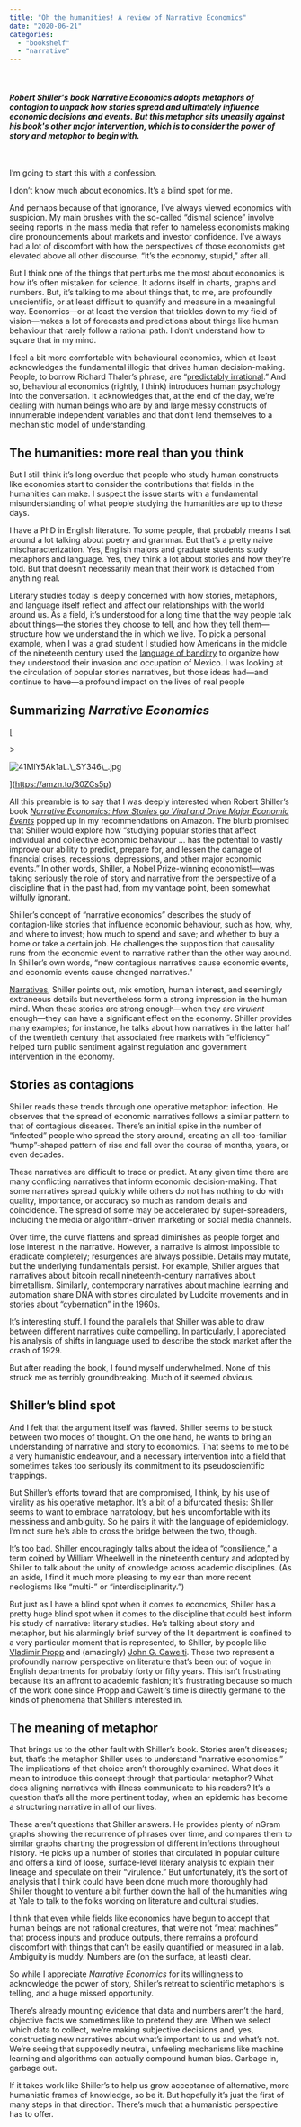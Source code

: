 ```yaml
---
title: "Oh the humanities! A review of Narrative Economics"
date: "2020-06-21"
categories: 
  - "bookshelf"
  - "narrative"
---
```


 

#### _Robert Shiller's book Narrative Economics adopts metaphors of contagion to unpack how stories spread and ultimately influence economic decisions and events. But this metaphor sits uneasily against his book's other major intervention, which is to consider the power of story and metaphor to begin with._

 

I’m going to start this with a confession.

I don’t know much about economics. It’s a blind spot for me.

And perhaps because of that ignorance, I’ve always viewed economics with suspicion. My main brushes with the so-called “dismal science” involve seeing reports in the mass media that refer to nameless economists making dire pronouncements about markets and investor confidence. I’ve always had a lot of discomfort with how the perspectives of those economists get elevated above all other discourse. “It’s the economy, stupid,” after all.

But I think one of the things that perturbs me the most about economics is how it’s often mistaken for science. It adorns itself in charts, graphs and numbers. But, it’s talking to me about things that, to me, are profoundly unscientific, or at least difficult to quantify and measure in a meaningful way. Economics—or at least the version that trickles down to my field of vision—makes a lot of forecasts and predictions about things like human behaviour that rarely follow a rational path. I don’t understand how to square that in my mind.

I feel a bit more comfortable with behavioural economics, which at least acknowledges the fundamental illogic that drives human decision-making. People, to borrow Richard Thaler’s phrase, are “[predictably irrational](https://amzn.to/3fOVcsN).” And so, behavioural economics (rightly, I think) introduces human psychology into the conversation. It acknowledges that, at the end of the day, we’re dealing with human beings who are by and large messy constructs of innumerable independent variables and that don’t lend themselves to a mechanistic model of understanding.

## The humanities: more real than you think

But I still think it’s long overdue that people who study human constructs like economies start to consider the contributions that fields in the humanities can make. I suspect the issue starts with a fundamental misunderstanding of what people studying the humanities are up to these days.

I have a PhD in English literature. To some people, that probably means I sat around a lot talking about poetry and grammar. But that’s a pretty naive mischaracterization. Yes, English majors and graduate students study metaphors and language. Yes, they think a lot about stories and how they’re told. But that doesn’t necessarily mean that their work is detached from anything real.

Literary studies today is deeply concerned with how stories, metaphors, and language itself reflect and affect our relationships with the world around us. As a field, it’s understood for a long time that the way people talk about things—the stories they choose to tell, and how they tell them—structure how we understand the in which we live. To pick a personal example, when I was a grad student I studied how Americans in the middle of the nineteenth century used the [language of banditry](https://www.utpjournals.press/doi/abs/10.3138/cras.2014.019) to organize how they understood their invasion and occupation of Mexico. I was looking at the circulation of popular stories narratives, but those ideas had—and continue to have—a profound impact on the lives of real people

## Summarizing _Narrative Economics_

[

\>

<img src="https://images.squarespace-cdn.com/content/v1/5e9e54ba9225353212ce08ab/1592677254134-23W03XVMLUBJXDWPHIMD/ke17ZwdGBToddI8pDm48kJnxz\_hyOQgZ2zH6iq1MnMNZw-zPPgdn4jUwVcJE1ZvWhcwhEtWJXoshNdA9f1qD7Xj1nVWs2aaTtWBneO2WM-syqNnRmZ6TSJXEG0JSGmodOBM9xl39pHCqjNIbCSKH3g/41MlY5Ak1aL.\_SY346\_.jpg" alt="41MlY5Ak1aL.\_SY346\_.jpg" />

](https://amzn.to/30ZCs5p)

[](https://amzn.to/30ZCs5p)

All this preamble is to say that I was deeply interested when Robert Shiller’s book [_Narrative Economics: How Stories go Viral and Drive Major Economic Events_](https://amzn.to/37M8y69) popped up in my recommendations on Amazon. The blurb promised that Shiller would explore how “studying popular stories that affect individual and collective economic behaviour … has the potential to vastly improve our ability to predict, prepare for, and lessen the damage of financial crises, recessions, depressions, and other major economic events.” In other words, Shiller, a Nobel Prize-winning economist!—was taking seriously the role of story and narrative from the perspective of a discipline that in the past had, from my vantage point, been somewhat wilfully ignorant.

Shiller’s concept of “narrative economics” describes the study of contagion-like stories that influence economic behaviour, such as how, why, and where to invest; how much to spend and save; and whether to buy a home or take a certain job. He challenges the supposition that causality runs from the economic event to narrative rather than the other way around. In Shiller’s own words, “new contagious narratives cause economic events, and economic events cause changed narratives.”

[Narratives](https://mobydiction.ca/blog/why-narrative-matters-to-ux), Shiller points out, mix emotion, human interest, and seemingly extraneous details but nevertheless form a strong impression in the human mind. When these stories are strong enough—when they are _virulent_ enough—they can have a significant effect on the economy. Shiller provides many examples; for instance, he talks about how narratives in the latter half of the twentieth century that associated free markets with “efficiency” helped turn public sentiment against regulation and government intervention in the economy.

## Stories as contagions

Shiller reads these trends through one operative metaphor: infection. He observes that the spread of economic narratives follows a similar pattern to that of contagious diseases. There’s an initial spike in the number of “infected” people who spread the story around, creating an all-too-familiar “hump”-shaped pattern of rise and fall over the course of months, years, or even decades.

These narratives are difficult to trace or predict. At any given time there are many conflicting narratives that inform economic decision-making. That some narratives spread quickly while others do not has nothing to do with quality, importance, or accuracy so much as random details and coincidence. The spread of some may be accelerated by super-spreaders, including the media or algorithm-driven marketing or social media channels.

Over time, the curve flattens and spread diminishes as people forget and lose interest in the narrative. However, a narrative is almost impossible to eradicate completely; resurgences are always possible. Details may mutate, but the underlying fundamentals persist. For example, Shiller argues that narratives about bitcoin recall nineteenth-century narratives about bimetallism. Similarly, contemporary narratives about machine learning and automation share DNA with stories circulated by Luddite movements and in stories about “cybernation” in the 1960s.

It’s interesting stuff. I found the parallels that Shiller was able to draw between different narratives quite compelling. In particularly, I appreciated his analysis of shifts in language used to describe the stock market after the crash of 1929.

But after reading the book, I found myself underwhelmed. None of this struck me as terribly groundbreaking. Much of it seemed obvious.

## Shiller’s blind spot

And I felt that the argument itself was flawed. Shiller seems to be stuck between two modes of thought. On the one hand, he wants to bring an understanding of narrative and story to economics. That seems to me to be a very humanistic endeavour, and a necessary intervention into a field that sometimes takes too seriously its commitment to its pseudoscientific trappings.

But Shiller’s efforts toward that are compromised, I think, by his use of virality as his operative metaphor. It’s a bit of a bifurcated thesis: Shiller seems to want to embrace narratology, but he’s uncomfortable with its messiness and ambiguity. So he pairs it with the language of epidemiology. I’m not sure he’s able to cross the bridge between the two, though.

It’s too bad. Shiller encouragingly talks about the idea of “consilience,” a term coined by William Wheelwell in the nineteenth century and adopted by Shiller to talk about the unity of knowledge across academic disciplines. (As an aside, I find it much more pleasing to my ear than more recent neologisms like “multi-” or “interdisciplinarity.”)

But just as I have a blind spot when it comes to economics, Shiller has a pretty huge blind spot when it comes to the discipline that could best inform his study of narrative: literary studies. He’s talking about story and metaphor, but his alarmingly brief survey of the lit department is confined to a very particular moment that is represented, to Shiller, by people like [Vladimir Propp](https://en.wikipedia.org/wiki/Vladimir_Propp) and (amazingly) [John G. Cawelti](https://amzn.to/2V744SC). These two represent a profoundly narrow perspective on literature that’s been out of vogue in English departments for probably forty or fifty years. This isn’t frustrating because it’s an affront to academic fashion; it’s frustrating because so much of the work done since Propp and Cawelti’s time is directly germane to the kinds of phenomena that Shiller’s interested in.

## The meaning of metaphor

That brings us to the other fault with Shiller’s book. Stories aren’t diseases; but, that’s the metaphor Shiller uses to understand “narrative economics.” The implications of that choice aren’t thoroughly examined. What does it mean to introduce this concept through that particular metaphor? What does aligning narratives with illness communicate to his readers? It’s a question that’s all the more pertinent today, when an epidemic has become a structuring narrative in all of our lives.

These aren’t questions that Shiller answers. He provides plenty of nGram graphs showing the recurrence of phrases over time, and compares them to similar graphs charting the progression of different infections throughout history. He picks up a number of stories that circulated in popular culture and offers a kind of loose, surface-level literary analysis to explain their lineage and speculate on their “virulence.” But unfortunately, it’s the sort of analysis that I think could have been done much more thoroughly had Shiller thought to venture a bit further down the hall of the humanities wing at Yale to talk to the folks working on literature and cultural studies.

I think that even while fields like economics have begun to accept that human beings are not rational creatures, that we’re not “meat machines” that process inputs and produce outputs, there remains a profound discomfort with things that can’t be easily quantified or measured in a lab. Ambiguity is muddy. Numbers are (on the surface, at least) clear.

So while I appreciate _Narrative Economics_ for its willingness to acknowledge the power of story, Shiller’s retreat to scientific metaphors is telling, and a huge missed opportunity.

There’s already mounting evidence that data and numbers aren’t the hard, objective facts we sometimes like to pretend they are. When we select which data to collect, we’re making subjective decisions and, yes, constructing new narratives about what’s important to us and what’s not. We’re seeing that supposedly neutral, unfeeling mechanisms like machine learning and algorithms can actually compound human bias. Garbage in, garbage out.

If it takes work like Shiller’s to help us grow acceptance of alternative, more humanistic frames of knowledge, so be it. But hopefully it’s just the first of many steps in that direction. There’s much that a humanistic perspective has to offer.
